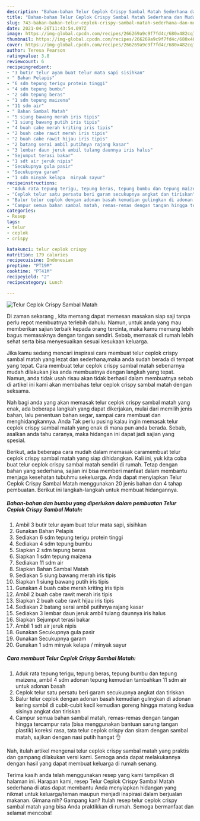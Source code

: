 ```yaml
---
description: "Bahan-bahan Telur Ceplok Crispy Sambal Matah Sederhana dan Mudah Dibuat"
title: "Bahan-bahan Telur Ceplok Crispy Sambal Matah Sederhana dan Mudah Dibuat"
slug: 743-bahan-bahan-telur-ceplok-crispy-sambal-matah-sederhana-dan-mudah-dibuat
date: 2021-04-26T11:43:54.097Z
image: https://img-global.cpcdn.com/recipes/266269a9c9f7fd4c/680x482cq70/telur-ceplok-crispy-sambal-matah-foto-resep-utama.jpg
thumbnail: https://img-global.cpcdn.com/recipes/266269a9c9f7fd4c/680x482cq70/telur-ceplok-crispy-sambal-matah-foto-resep-utama.jpg
cover: https://img-global.cpcdn.com/recipes/266269a9c9f7fd4c/680x482cq70/telur-ceplok-crispy-sambal-matah-foto-resep-utama.jpg
author: Teresa Pearson
ratingvalue: 3.8
reviewcount: 6
recipeingredient:
- "3 butir telur ayam buat telur mata sapi sisihkan"
- " Bahan Pelapis"
- "6 sdm tepung terigu protein tinggi"
- "4 sdm tepung bumbu"
- "2 sdm tepung beras"
- "1 sdm tepung maizena"
- "11 sdm air"
- " Bahan Sambal Matah"
- "5 siung bawang merah iris tipis"
- "1 siung bawang putih iris tipis"
- "4 buah cabe merah kriting iris tipis"
- "2 buah cabe rawit merah iris tipis"
- "2 buah cabe rawit hijau iris tipis"
- "2 batang serai ambil putihnya rajang kasar"
- "3 lembar daun jeruk ambil tulang daunnya iris halus"
- "Sejumput terasi bakar"
- "1 sdt air jeruk nipis"
- "Secukupnya gula pasir"
- "Secukupnya garam"
- "1 sdm minyak kelapa  minyak sayur"
recipeinstructions:
- "Aduk rata tepung terigu, tepung beras, tepung bumbu dan tepung maizena, ambil 4 sdm adonan tepung kemudian tambahkan 11 sdm air untuk adonan basah"
- "Ceplok telur satu persatu beri garam secukupnya angkat dan tiriskan"
- "Balur telur ceplok dengan adonan basah kemudian gulingkan di adonan kering sambil di cubit-cubit kecil kemudian goreng hingga matang kedua sisinya angkat dan tiriskan"
- "Campur semua bahan sambal matah, remas-remas dengan tangan hingga tercampur rata (bisa menggunakan bantuan sarung tangan plastik) koreksi rasa, tata telur ceplok crispy dan siram dengan sambal matah, sajikan dengan nasi putih hangat 👌"
categories:
- Resep
tags:
- telur
- ceplok
- crispy

katakunci: telur ceplok crispy 
nutrition: 179 calories
recipecuisine: Indonesian
preptime: "PT19M"
cooktime: "PT41M"
recipeyield: "2"
recipecategory: Lunch

---
```



![Telur Ceplok Crispy Sambal Matah](https://img-global.cpcdn.com/recipes/266269a9c9f7fd4c/680x482cq70/telur-ceplok-crispy-sambal-matah-foto-resep-utama.jpg)

Di zaman  sekarang , kita memang dapat memesan masakan siap saji tanpa perlu repot membuatnya terlebih dahulu. Namun, untuk anda yang mau memberikan sajian terbaik kepada orang tercinta, maka kamu memang lebih bagus memasaknya dengan tangan sendiri. Sebab, memasak di rumah lebih sehat serta bisa menyesuaikan sesuai kesukaan keluarga.

Jika kamu sedang mencari inspirasi cara membuat telur ceplok crispy sambal matah yang lezat dan sederhana,maka anda sudah berada di tempat yang tepat. Cara membuat telur ceplok crispy sambal matah  sebenarnya mudah dilakukan jika anda membuatnya dengan langkah yang tepat. Namun, anda tidak usah risau akan tidak berhasil dalam membuatnya 
sebab di artikel ini kami akan membahas telur ceplok crispy sambal matah dengan seksama.  



Nah bagi anda yang akan memasak telur ceplok crispy sambal matah yang enak, ada beberapa langkah yang dapat dikerjakan, mulai dari memilih jenis bahan, lalu penentuan bahan segar, sampai cara membuat dan menghidangkannya. Anda Tak perlu pusing kalau ingin memasak telur ceplok crispy sambal matah yang enak di mana pun anda berada. Sebab, asalkan anda  tahu caranya, maka hidangan ini dapat jadi sajian yang spesial.

Berikut, ada beberapa cara mudah dalam memasak caramembuat telur ceplok crispy sambal matah yang siap dihidangkan. Kali ini, yuk kita coba buat telur ceplok crispy sambal matah sendiri di rumah. Tetap dengan bahan yang sederhana, sajian ini bisa memberi manfaat dalam membantu menjaga kesehatan tubuhmu sekeluarga. Anda dapat menyiapkan Telur Ceplok Crispy Sambal Matah menggunakan 20 jenis bahan dan 4 tahap pembuatan. Berikut ini langkah-langkah untuk membuat hidangannya.

<!--inarticleads1-->

##### Bahan-bahan dan bumbu yang diperlukan dalam pembuatan Telur Ceplok Crispy Sambal Matah:

1. Ambil 3 butir telur ayam buat telur mata sapi, sisihkan
1. Gunakan  Bahan Pelapis
1. Sediakan 6 sdm tepung terigu protein tinggi
1. Sediakan 4 sdm tepung bumbu
1. Siapkan 2 sdm tepung beras
1. Siapkan 1 sdm tepung maizena
1. Sediakan 11 sdm air
1. Siapkan  Bahan Sambal Matah
1. Sediakan 5 siung bawang merah iris tipis
1. Siapkan 1 siung bawang putih iris tipis
1. Gunakan 4 buah cabe merah kriting iris tipis
1. Ambil 2 buah cabe rawit merah iris tipis
1. Siapkan 2 buah cabe rawit hijau iris tipis
1. Sediakan 2 batang serai ambil putihnya rajang kasar
1. Sediakan 3 lembar daun jeruk ambil tulang daunnya iris halus
1. Siapkan Sejumput terasi bakar
1. Ambil 1 sdt air jeruk nipis
1. Gunakan Secukupnya gula pasir
1. Gunakan Secukupnya garam
1. Gunakan 1 sdm minyak kelapa / minyak sayur




<!--inarticleads2-->

##### Cara membuat Telur Ceplok Crispy Sambal Matah:

1. Aduk rata tepung terigu, tepung beras, tepung bumbu dan tepung maizena, ambil 4 sdm adonan tepung kemudian tambahkan 11 sdm air untuk adonan basah
1. Ceplok telur satu persatu beri garam secukupnya angkat dan tiriskan
1. Balur telur ceplok dengan adonan basah kemudian gulingkan di adonan kering sambil di cubit-cubit kecil kemudian goreng hingga matang kedua sisinya angkat dan tiriskan
1. Campur semua bahan sambal matah, remas-remas dengan tangan hingga tercampur rata (bisa menggunakan bantuan sarung tangan plastik) koreksi rasa, tata telur ceplok crispy dan siram dengan sambal matah, sajikan dengan nasi putih hangat 👌




Nah, itulah artikel mengenai  telur ceplok crispy sambal matah  yang praktis dan gampang dilakukan versi kami. Semoga anda dapat melakukannya dengan hasil yang dapat membuat keluarga di rumah senang. 

Terima kasih anda telah menggunakan resep yang kami tampilkan di halaman ini. Harapan kami, resep  Telur Ceplok Crispy Sambal Matah sederhana di atas dapat membantu Anda menyiapkan hidangan yang nikmat untuk keluarga/teman maupun menjadi inspirasi dalam berjualan makanan. Gimana nih? Gampang kan? Itulah resep telur ceplok crispy sambal matah yang bisa Anda praktikkan di rumah. Semoga bermanfaat dan selamat mencoba!

